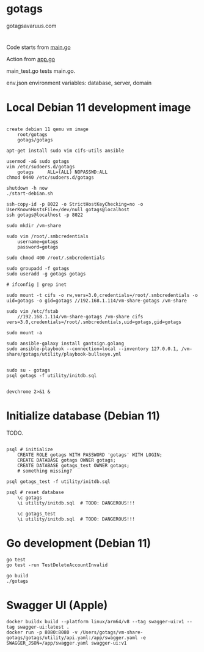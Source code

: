 # gotags

gotagsavaruus.com

#

Code starts from [main.go](https://github.com/karijkangas/gotags/blob/main/main.go)

Action from [app.go](https://github.com/karijkangas/gotags/blob/main/app.go)

main_test.go tests main.go.

env.json
environment variables: database, server, domain

# Local Debian 11 development image

```shell

create debian 11 qemu vm image
	root/gotags
	gotags/gotags

apt-get install sudo vim cifs-utils ansible

usermod -aG sudo gotags
vim /etc/sudoers.d/gotags
	gotags     ALL=(ALL) NOPASSWD:ALL
chmod 0440 /etc/sudoers.d/gotags

shutdown -h now
./start-debian.sh

ssh-copy-id -p 8022 -o StrictHostKeyChecking=no -o UserKnownHostsFile=/dev/null gotags@localhost
ssh gotags@localhost -p 8022

sudo mkdir /vm-share

sudo vim /root/.smbcredentials
	username=gotags
	password=gotags

sudo chmod 400 /root/.smbcredentials

sudo groupadd -f gotags
sudo useradd -g gotags gotags

# ifconfig | grep inet

sudo mount -t cifs -o rw,vers=3.0,credentials=/root/.smbcredentials -o uid=gotags -o gid=gotags //192.168.1.114/vm-share-gotags /vm-share

sudo vim /etc/fstab
	//192.168.1.114/vm-share-gotags /vm-share cifs vers=3.0,credentials=/root/.smbcredentials,uid=gotags,gid=gotags

sudo mount -a

sudo ansible-galaxy install gantsign.golang
sudo ansible-playbook --connection=local --inventory 127.0.0.1, /vm-share/gotags/utility/playbook-bullseye.yml


sudo su - gotags
psql gotags -f utility/initdb.sql


devchrome 2>&1 &
```

# Initialize database (Debian 11)

TODO.

```shell

psql # initialize
	CREATE ROLE gotags WITH PASSWORD 'gotags' WITH LOGIN;
	CREATE DATABASE gotags OWNER gotags;
	CREATE DATABASE gotags_test OWNER gotags;
	# something missing?

psql gotags_test -f utility/initdb.sql

psql # reset database
	\c gotags
	\i utility/initdb.sql  # TODO: DANGEROUS!!!

	\c gotags_test
	\i utility/initdb.sql  # TODO: DANGEROUS!!!
```

# Go development (Debian 11)

```shell
go test
go test -run TestDeleteAccountInvalid

go build
./gotags
```

# Swagger UI (Apple)

```shell
docker buildx build --platform linux/arm64/v8 --tag swagger-ui:v1 --tag swagger-ui:latest .
docker run -p 8080:8080 -v /Users/gotags/vm-share-gotags/gotags/utility/api.yaml:/app/swagger.yaml -e SWAGGER_JSON=/app/swagger.yaml swagger-ui:v1
```
